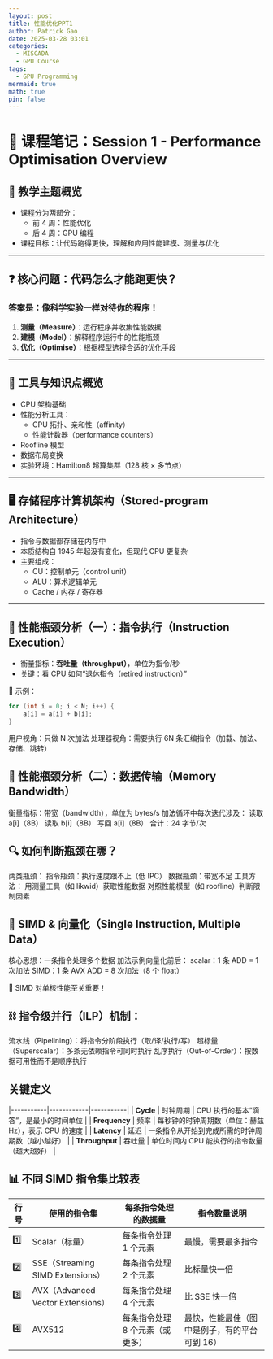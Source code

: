 ```yaml
---
layout: post
title: 性能优化PPT1
author: Patrick Gao
date: 2025-03-28 03:01
categories:
  - MISCADA
  - GPU Course
tags:
  - GPU Programming
mermaid: true
math: true
pin: false
---
```

# 🧠 课程笔记：Session 1 - Performance Optimisation Overview

## 📘 教学主题概览

- 课程分为两部分：
  - 前 4 周：性能优化
  - 后 4 周：GPU 编程
- 课程目标：让代码跑得更快，理解和应用性能建模、测量与优化

---

## ❓ 核心问题：代码怎么才能跑更快？

### 答案是：像科学实验一样对待你的程序！

1. **测量（Measure）**：运行程序并收集性能数据  
2. **建模（Model）**：解释程序运行中的性能瓶颈  
3. **优化（Optimise）**：根据模型选择合适的优化手段  

---

## 🧰 工具与知识点概览

- CPU 架构基础
- 性能分析工具：
  - CPU 拓扑、亲和性（affinity）
  - 性能计数器（performance counters）
- Roofline 模型
- 数据布局变换
- 实验环境：Hamilton8 超算集群（128 核 × 多节点）

---

## 🖥️ 存储程序计算机架构（Stored-program Architecture）

- 指令与数据都存储在内存中
- 本质结构自 1945 年起没有变化，但现代 CPU 更复杂
- 主要组成：
  - CU：控制单元（control unit）
  - ALU：算术逻辑单元
  - Cache / 内存 / 寄存器

---

## 🔧 性能瓶颈分析（一）：指令执行（Instruction Execution）

- 衡量指标：**吞吐量（throughput）**，单位为指令/秒
- 关键：看 CPU 如何“退休指令（retired instruction）”

📌 示例：

```c
for (int i = 0; i < N; i++) {
    a[i] = a[i] + b[i];
}
```

用户视角：只做 N 次加法
处理器视角：需要执行 6N 条汇编指令（加载、加法、存储、跳转）

## 🚪 性能瓶颈分析（二）：数据传输（Memory Bandwidth）

衡量指标：带宽（bandwidth），单位为 bytes/s
加法循环中每次迭代涉及：
读取 a[i]（8B）
读取 b[i]（8B）
写回 a[i]（8B）
合计：24 字节/次

## 🔍 如何判断瓶颈在哪？

两类瓶颈：
指令瓶颈：执行速度跟不上（低 IPC）
数据瓶颈：带宽不足
工具方法：
用测量工具（如 likwid）获取性能数据
对照性能模型（如 roofline）判断限制因素

## 🧠 SIMD & 向量化（Single Instruction, Multiple Data）

核心思想：一条指令处理多个数据
加法示例向量化前后：
scalar：1 条 ADD = 1 次加法
SIMD：1 条 AVX ADD = 8 次加法（8 个 float）

📌 SIMD 对单核性能至关重要！

## ⛓️ 指令级并行（ILP）机制：

流水线（Pipelining）：将指令分阶段执行（取/译/执行/写）
超标量（Superscalar）：多条无依赖指令可同时执行
乱序执行（Out-of-Order）：按数据可用性而不是顺序执行

## 关键定义

|-----------|------------|-----------|
| **Cycle** | 时钟周期 | CPU 执行的基本“滴答”，是最小的时间单位 |
| **Frequency** | 频率 | 每秒钟的时钟周期数（单位：赫兹 Hz），表示 CPU 的速度 |
| **Latency** | 延迟 | 一条指令从开始到完成所需的时钟周期数（越小越好） |
| **Throughput** | 吞吐量 | 单位时间内 CPU 能执行的指令数量（越大越好） |

## 📊 不同 SIMD 指令集比较表

| 行号 | 使用的指令集 | 每条指令处理的数据量 | 指令数量说明 |
|------|------------------------------|--------------------------|------------------------------|
| 1️⃣  | Scalar（标量）               | 每条指令处理 1 个元素    | 最慢，需要最多指令         |
| 2️⃣  | SSE（Streaming SIMD Extensions） | 每条指令处理 2 个元素    | 比标量快一倍               |
| 3️⃣  | AVX（Advanced Vector Extensions） | 每条指令处理 4 个元素    | 比 SSE 快一倍              |
| 4️⃣  | AVX512                        | 每条指令处理 8 个元素（或更多） | 最快，性能最佳（图中是例子，有的平台可到 16） |
